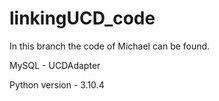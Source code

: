 # linkingUCD_code

In this branch the code of Michael can be found.

MySQL - UCDAdapter

Python version - 3.10.4
